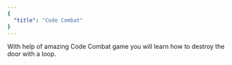 ```yaml
---
{
  "title": "Code Combat"
}
---
```


With help of amazing Code Combat game you will learn how to destroy the door with a loop.
